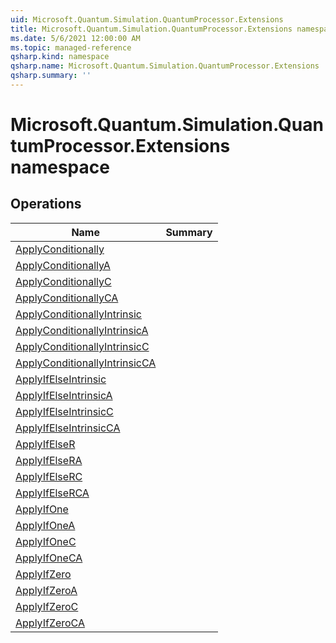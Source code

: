 ```yaml
---
uid: Microsoft.Quantum.Simulation.QuantumProcessor.Extensions
title: Microsoft.Quantum.Simulation.QuantumProcessor.Extensions namespace
ms.date: 5/6/2021 12:00:00 AM
ms.topic: managed-reference
qsharp.kind: namespace
qsharp.name: Microsoft.Quantum.Simulation.QuantumProcessor.Extensions
qsharp.summary: ''
---
```


# Microsoft.Quantum.Simulation.QuantumProcessor.Extensions namespace




<!-- summaries -->

## Operations

| Name | Summary |
|------|---------|
|[ApplyConditionally](xref:Microsoft.Quantum.Simulation.QuantumProcessor.Extensions.ApplyConditionally) | |
|[ApplyConditionallyA](xref:Microsoft.Quantum.Simulation.QuantumProcessor.Extensions.ApplyConditionallyA) | |
|[ApplyConditionallyC](xref:Microsoft.Quantum.Simulation.QuantumProcessor.Extensions.ApplyConditionallyC) | |
|[ApplyConditionallyCA](xref:Microsoft.Quantum.Simulation.QuantumProcessor.Extensions.ApplyConditionallyCA) | |
|[ApplyConditionallyIntrinsic](xref:Microsoft.Quantum.Simulation.QuantumProcessor.Extensions.ApplyConditionallyIntrinsic) | |
|[ApplyConditionallyIntrinsicA](xref:Microsoft.Quantum.Simulation.QuantumProcessor.Extensions.ApplyConditionallyIntrinsicA) | |
|[ApplyConditionallyIntrinsicC](xref:Microsoft.Quantum.Simulation.QuantumProcessor.Extensions.ApplyConditionallyIntrinsicC) | |
|[ApplyConditionallyIntrinsicCA](xref:Microsoft.Quantum.Simulation.QuantumProcessor.Extensions.ApplyConditionallyIntrinsicCA) | |
|[ApplyIfElseIntrinsic](xref:Microsoft.Quantum.Simulation.QuantumProcessor.Extensions.ApplyIfElseIntrinsic) | |
|[ApplyIfElseIntrinsicA](xref:Microsoft.Quantum.Simulation.QuantumProcessor.Extensions.ApplyIfElseIntrinsicA) | |
|[ApplyIfElseIntrinsicC](xref:Microsoft.Quantum.Simulation.QuantumProcessor.Extensions.ApplyIfElseIntrinsicC) | |
|[ApplyIfElseIntrinsicCA](xref:Microsoft.Quantum.Simulation.QuantumProcessor.Extensions.ApplyIfElseIntrinsicCA) | |
|[ApplyIfElseR](xref:Microsoft.Quantum.Simulation.QuantumProcessor.Extensions.ApplyIfElseR) | |
|[ApplyIfElseRA](xref:Microsoft.Quantum.Simulation.QuantumProcessor.Extensions.ApplyIfElseRA) | |
|[ApplyIfElseRC](xref:Microsoft.Quantum.Simulation.QuantumProcessor.Extensions.ApplyIfElseRC) | |
|[ApplyIfElseRCA](xref:Microsoft.Quantum.Simulation.QuantumProcessor.Extensions.ApplyIfElseRCA) | |
|[ApplyIfOne](xref:Microsoft.Quantum.Simulation.QuantumProcessor.Extensions.ApplyIfOne) | |
|[ApplyIfOneA](xref:Microsoft.Quantum.Simulation.QuantumProcessor.Extensions.ApplyIfOneA) | |
|[ApplyIfOneC](xref:Microsoft.Quantum.Simulation.QuantumProcessor.Extensions.ApplyIfOneC) | |
|[ApplyIfOneCA](xref:Microsoft.Quantum.Simulation.QuantumProcessor.Extensions.ApplyIfOneCA) | |
|[ApplyIfZero](xref:Microsoft.Quantum.Simulation.QuantumProcessor.Extensions.ApplyIfZero) | |
|[ApplyIfZeroA](xref:Microsoft.Quantum.Simulation.QuantumProcessor.Extensions.ApplyIfZeroA) | |
|[ApplyIfZeroC](xref:Microsoft.Quantum.Simulation.QuantumProcessor.Extensions.ApplyIfZeroC) | |
|[ApplyIfZeroCA](xref:Microsoft.Quantum.Simulation.QuantumProcessor.Extensions.ApplyIfZeroCA) | |


<!-- /summaries -->
